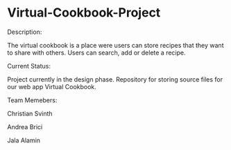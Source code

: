 # Virtual-Cookbook-Project
Description:

The virtual cookbook is a place were users can store recipes that they want to share with others. Users can search, add or delete a recipe. 

Current Status:

Project currently in the design phase.
Repository for storing source files for our web app Virtual Cookbook.

Team Memebers:

  Christian Svinth

  Andrea Brici

  Jala Alamin
